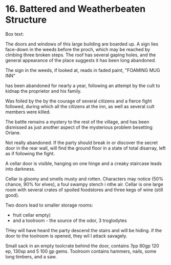 # 16. Battered and Weatherbeaten Structure

Box text:

The doors and windows of this large building are boarded up. A sign
lies face-down in the weeds before the proch, which may be reached by
clmbing three broken steps.  The roof has several gaping holes, and the
general appearance of the place suggests it has been long abandoned.


The sign in the weeds, if looked at, reads in faded paint, "FOAMING MUG INN"

has been abandoned for nearly a year, following an attempt by the cult
to kidnap the proprietor and his family.

Was foiled by the by the courage of several citizens and a fierce fight
followed, during which all the citizens at the inn, as well as several
cult members were killed.

The battle remains a mystery to the rest of the village, and has been
dismissed as just another aspect of the mysterious problem besetting Orlane.

Not really abandoned. If the party should break in or discover the secret door
in the rear wall, will find the ground floor in a state of total disarray, left
as if following the fight.

A cellar door is visible, hanging on one hinge and a creaky staircase leads
into darkness.

Cellar is gloomy and smells musty and rotten.  Characters may notice
(50% chance, 90% for elves), a foul swampy stench i nthe air.  Cellar is
one large room with several crates of spoiled foodstores and three
kegs of wine (still good).

Two doors lead to smaller storage rooms: 
  * fruit cellar  empty) 
  * and a toolroom - the source of the odor, 3 troglodytes

THey will have heard the party descend the stairs and will be hiding.
if the door to the toolroom is opened, they wil l attack savagely.

Small sack in an empty toolcrate behind the door, contains 7pp 80gp
120 ep, 130sp and 5 100 gp gems.  Toolroom contains hammers, nails,
some long timbers, and a saw.
